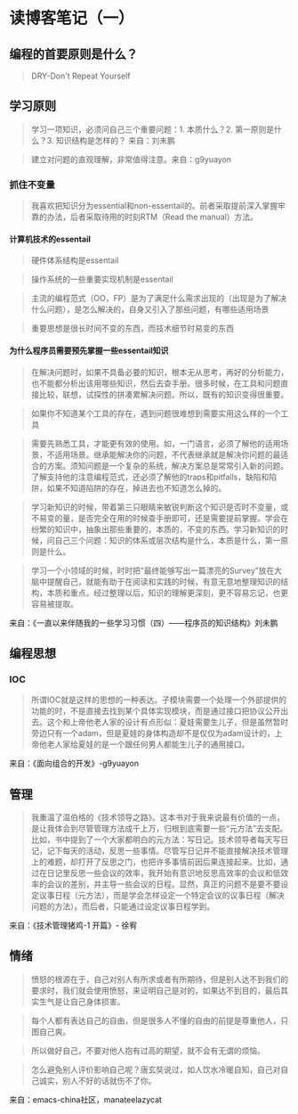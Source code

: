 #  读博客笔记（一）

## 编程的首要原则是什么？

> DRY-Don't Repeat Yourself
> 

## 学习原则

> 学习一项知识，必须问自己三个重要问题：1. 本质什么？2. 第一原则是什么？3. 知识结构是怎样的？  来自：刘未鹏

> 建立对问题的直观理解，非常值得注意。来自：g9yuayon

### 抓住不变量

> 我喜欢把知识分为essential和non-essentail的。前者采取提前深入掌握牢靠的办法，后者采取待用的时刻RTM（Read the manual）方法。

#### 计算机技术的essentail

> 硬件体系结构是essentail 
 
> 操作系统的一些重要实现机制是essentail
 
> 主流的编程范式（OO，FP）是为了满足什么需求出现的（出现是为了解决什么问题），是怎么解决的，自身又引入了那些问题，有哪些适用场景
 
> 重要思想是很长时间不变的东西，而技术细节时易变的东西

#### 为什么程序员需要预先掌握一些essentail知识

> 在解决问题时，如果不具备必要的知识，根本无从思考，再好的分析能力，也不能都分析出该用哪些知识，然后去查手册。很多时候，在工具和问题直接比较，联想，试探性的拼凑累解决问题。所以，既有的知识变得很重要。
 
> 如果你不知道某个工具的存在，遇到问题很难想到需要实用这么样的一个工具
 
> 需要先熟悉工具，才能更有效的使用。如，一门语言，必须了解他的适用场景，不适用场景。继承能解决你的问题，不代表继承就是解决你问题的最适合的方案。须知问题是一个复杂的系统，解决方案总是常常引入新的问题。了解支持他的注意编程范式，还必须了解他的traps和pitfalls，缺陷和陷阱，如果不知道陷阱的存在，掉进去也不知道怎么掉的。
 
> 学习新知识的时候，带着第三只眼睛来敏锐判断这个知识是否时不变量，或不易变的量，是否完全在用的时候查手册即可，还是需要提前掌握。学会在纷繁的知识中，抽象出那些重要的，本质的，不变的东西。学习新知识的时候，问自己三个问题：知识的体系或层次结构是什么，本质是什么，第一原则是什么。
 
> 学习一个小领域的时候，时时把“最终能够写出一篇漂亮的Survey”放在大脑中提醒自己，就能有助于在阅读和实践的时候，有意无意地整理知识的结构，本质和重点。经过整理以后，知识的理解更深刻，更不容易忘记，也更容易被提取。

来自：《一直以来伴随我的一些学习习惯（四）——程序员的知识结构》刘未鹏
 
## 编程思想

### IOC

> 所谓IOC就是这样的思想的一种表达。子模块需要一个处理一个外部提供的功能的时，不是直接去找到某个具体实现模块，而是通过接口把协议公开出去。这个和上帝他老人家的设计有点形似：夏娃需要生儿子，但是虽然暂时旁边只有一个adam，但是夏娃的身体构造却不是仅仅为adam设计的，上帝他老人家给夏娃的是一个跟任何男人都能生儿子的通用接口。  

来自：《面向组合的开发》-g9yuayon


## 管理

> 我重温了温伯格的《技术领导之路》。这本书对于我来说最有价值的一点，是让我体会到尽管管理方法成千上万，归根到底需要一些“元方法”去支配。比如，书中提到了一个大家都明白的元方法：写日记。技术领导者每天写日记，记下每天的活动，反思一些事情。尽管写日记并不能直接解决技术管理上的难题，却打开了反思之门，也把许多事情前因后果连接起来。比如，通过在日记里反思一些会议的效率，我开始有意识地反思高效率的会议和低效率的会议的差别，并主导一些会议的日程。显然，真正的问题不是要不要设定议事日程（元方法），而是学会怎样设定一个特定会议的议事日程（解决问题的方法）。而后者，只能通过设定议事日程学到。  

来自：《技术管理猪鸡-1 开篇》- 徐宥

## 情绪

> 愤怒的根源在于，自己对别人有所求或者有所期待，但是别人达不到我们的要求时，我们就会使用愤怒，来证明自己是对的，如果达不到目的，最后其实生气是让自己身体损害。

> 每个人都有表达自己的自由，但是很多人不懂的自由的前提是尊重他人，只图自己爽。

> 所以做好自己，不要对他人抱有过高的期望，就不会有无谓的烦恼。

> 怎么避免别人评价影响自己呢？唐玄奘说过，如人饮水冷暖自知，自己对自己诚实，别人不好的话就伤不了你。

来自：emacs-china社区，manateelazycat